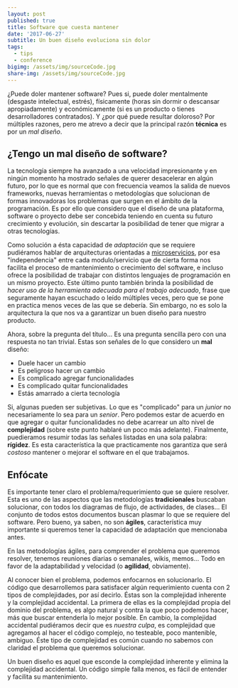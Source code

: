 ```yaml
---
layout: post
published: true
title: Software que cuesta mantener
date: '2017-06-27'
subtitle: Un buen diseño evoluciona sin dolor
tags:
  - tips
  - conference
bigimg: /assets/img/sourceCode.jpg
share-img: /assets/img/sourceCode.jpg
---
```

¿Puede doler mantener software? Pues si, puede doler mentalmente (desgaste intelectual, estrés), físicamente (horas sin dormir o descansar apropiadamente) y económicamente (si es un producto o tienes desarrolladores contratados). Y ¿por qué puede resultar doloroso? Por múltiples razones, pero me atrevo a decir que la principal razón **técnica** es por un _mal diseño_.

## ¿Tengo un mal diseño de software?

La tecnología siempre ha avanzado a una velocidad impresionante y en ningún momento ha mostrado señales de querer desacelerar en algún futuro, por lo que es normal que con frecuencia veamos la salida de nuevos frameworks, nuevas herramientas o metodologías que solucionan de formas innovadoras los problemas que surgen en el ámbito de la programación. Es por ello que considero que el diseño de una plataforma, software o proyecto debe ser concebida teniendo en cuenta su futuro crecimiento y evolución, sin descartar la posibilidad de tener que migrar a otras tecnologías.

Como solución a ésta capacidad de _adaptación_ que se requiere pudiéramos hablar de arquitecturas orientadas a [microservicios](https://martinfowler.com/articles/microservices.html), por esa "independencia" entre cada modulo/servicio que de cierta forma nos facilita el proceso de mantenimiento o crecimiento del software, e incluso ofrece la posibilidad de trabajar con distintos lenguajes de programación en un mismo proyecto. Este último punto también brinda la posibilidad de _hacer uso de la herramienta adecuada para el trabajo adecuado_, frase que seguramente hayan escuchado o leído múltiples veces, pero que se pone en practica menos veces de las que se debería. Sin embargo, no es solo la arquitectura la que nos va a garantizar un buen diseño para nuestro producto.

Ahora, sobre la pregunta del título... Es una pregunta sencilla pero con una respuesta no tan trivial. Estas son señales de lo que considero un **mal** diseño:

- Duele hacer un cambio
- Es peligroso hacer un cambio
- Es complicado agregar funcionalidades
- Es complicado quitar funcionalidades
- Estás amarrado a cierta tecnología

Si, algunas pueden ser subjetivas. Lo que es "complicado" para un _junior_ no necesariamente lo sea para un _senior_. Pero podemos estar de acuerdo en que agregar o quitar funcionalidades no debe acarrear un alto nivel de **complejidad** (sobre este punto hablaré un poco más adelante). Finalmente, puedieramos resumir todas las señales listadas en una sola palabra: **rígidez**. Es esta característica la que practicamente nos garantiza que será _costoso_ mantener o mejorar el software en el que trabajamos. 

## Enfócate

Es importante tener claro el problema/requerimiento que se quiere resolver. Esta es uno de las aspectos que las metodologías __tradicionales__ buscaban solucionar, con todos los diagramas de flujo, de actividades, de clases... El conjunto de todos estos documentos buscan plasmar lo que se requiere del software. Pero bueno, ya saben, no son **ágiles**, característica muy importante si queremos tener la capacidad de adaptación que mencionaba antes.

En las metodologías ágiles, para comprender el problema que queremos resolver, tenemos reuniones diarias o semanales, wikis, memos... Todo en favor de la adaptabilidad y velocidad (o **agilidad**, obviamente).

Al conocer bien el problema, podemos enfocarnos en solucionarlo. El código que desarrollemos para satisfacer algún requerimiento cuenta con 2 tipos de complejidades, por así decirlo. Éstas son la  complejidad inherente y la complejidad accidental. La primera de ellas es la complejidad propia del dominio del problema, es algo natural y contra la que poco podemos hacer, más que buscar entenderla lo mejor posible. En cambio, la complejidad accidental pudiéramos decir que es _nuestra culpa_, es complejidad que agregamos al hacer el código complejo, no testeable, poco mantenible, ambiguo. Éste tipo de complejidad es común cuando no sabemos con claridad el problema que queremos solucionar.

Un buen diseño es aquel que esconde la complejidad inherente y elimina la complejidad accidental. Un código simple falla menos, es fácil de entender y facilita su mantenimiento.
